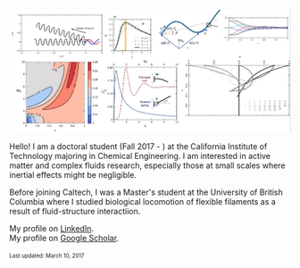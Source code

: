 
![aa](/assets/picweb.jpg)

Hello! I am a doctoral student (Fall 2017 - ) at the California Institute of Technology majoring in Chemical Engineering. I am interested in active matter and complex fluids research, especially those at small scales where inertial effects might be negligible.

Before joining Caltech, I was a Master's student at the University of British Columbia where I studied biological locomotion of flexible filaments as a result of fluid-structure interactiion. 



My profile on [LinkedIn](https://ca.linkedin.com/in/zhiweipeng).  
My profile on [Google Scholar](https://scholar.google.com/citations?user=NZksGDoAAAAJ).  







<sub><sup>Last updated: March 10, 2017</sup></sub>
